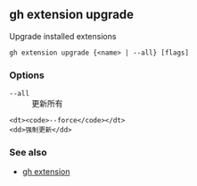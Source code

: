 

## gh extension upgrade

Upgrade installed extensions

```
gh extension upgrade {<name> | --all} [flags]
```

### Options


<dl class="flags">
	<dt><code>--all</code></dt>
	<dd>更新所有</dd>

	<dt><code>--force</code></dt>
	<dd>强制更新</dd>
</dl>


### See also

* [gh extension](./gh_extension)
